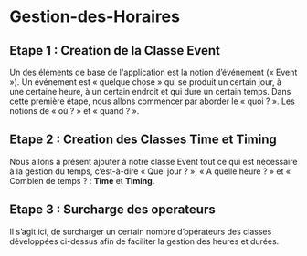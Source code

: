 # Gestion-des-Horaires

## Etape 1 : Creation de la Classe Event

Un des éléments de base de l'application est la notion d’événement (« Event »). Un 
événement est « quelque chose » qui se produit un certain jour, à une certaine heure, à un certain 
endroit et qui dure un certain temps. Dans cette première étape, nous allons commencer par aborder 
le « quoi ? ». Les notions de « où ? »  et « quand ? ».

## Etape 2 : Creation des Classes Time et Timing

Nous allons à présent ajouter à notre classe Event tout ce qui est nécessaire à la gestion du temps, 
c’est-à-dire « Quel jour ? », « A quelle heure ? » et « Combien de temps ? : **Time** et **Timing**.

## Etape 3 : Surcharge des operateurs

Il s’agit ici, de surcharger un certain nombre d’opérateurs des classes développées ci-dessus afin 
de faciliter la gestion des heures et durées. 